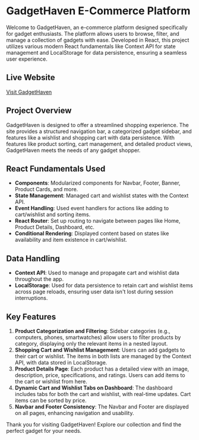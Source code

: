# GadgetHaven E-Commerce Platform

Welcome to GadgetHaven, an e-commerce platform designed specifically for gadget enthusiasts. The platform allows users to browse, filter, and manage a collection of gadgets with ease. Developed in React, this project utilizes various modern React fundamentals like Context API for state management and LocalStorage for data persistence, ensuring a seamless user experience.

## Live Website

[Visit GadgetHaven](https://your-live-website-link.com)

## Project Overview

GadgetHaven is designed to offer a streamlined shopping experience. The site provides a structured navigation bar, a categorized gadget sidebar, and features like a wishlist and shopping cart with data persistence. With features like product sorting, cart management, and detailed product views, GadgetHaven meets the needs of any gadget shopper.

## React Fundamentals Used

- **Components**: Modularized components for Navbar, Footer, Banner, Product Cards, and more.
- **State Management**: Managed cart and wishlist states with the Context API.
- **Event Handling**: Used event handlers for actions like adding to cart/wishlist and sorting items.
- **React Router**: Set up routing to navigate between pages like Home, Product Details, Dashboard, etc.
- **Conditional Rendering**: Displayed content based on states like availability and item existence in cart/wishlist.

## Data Handling

- **Context API**: Used to manage and propagate cart and wishlist data throughout the app.
- **LocalStorage**: Used for data persistence to retain cart and wishlist items across page reloads, ensuring user data isn't lost during session interruptions.

## Key Features

1. **Product Categorization and Filtering**: Sidebar categories (e.g., computers, phones, smartwatches) allow users to filter products by category, displaying only the relevant items in a nested layout.
2. **Shopping Cart and Wishlist Management**: Users can add gadgets to their cart or wishlist. The items in both lists are managed by the Context API, with data stored in LocalStorage.
3. **Product Details Page**: Each product has a detailed view with an image, description, price, specifications, and ratings. Users can add items to the cart or wishlist from here.
4. **Dynamic Cart and Wishlist Tabs on Dashboard**: The dashboard includes tabs for both the cart and wishlist, with real-time updates. Cart items can be sorted by price.
5. **Navbar and Footer Consistency**: The Navbar and Footer are displayed on all pages, enhancing navigation and usability.

Thank you for visiting GadgetHaven! Explore our collection and find the perfect gadget for your needs.

